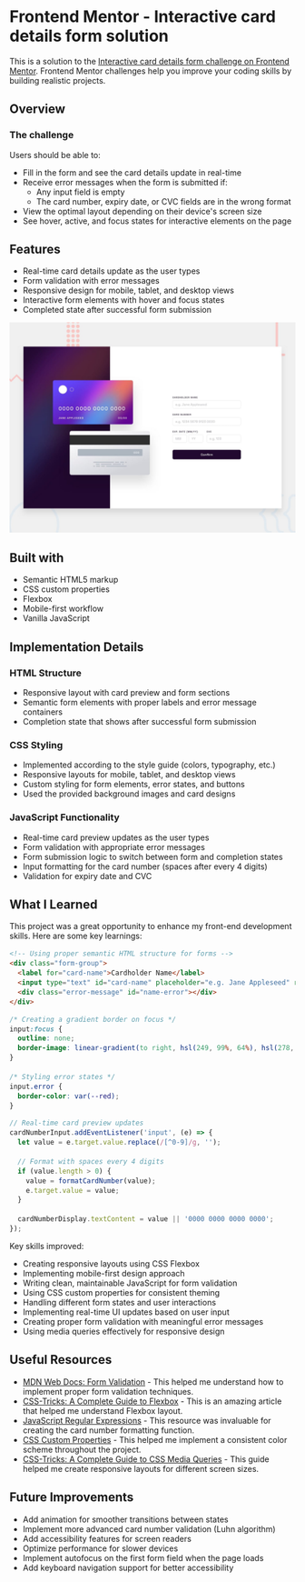 # Frontend Mentor - Interactive card details form solution

This is a solution to the [Interactive card details form challenge on Frontend Mentor](https://www.frontendmentor.io/challenges/interactive-card-details-form-XpS8cKZDWw). Frontend Mentor challenges help you improve your coding skills by building realistic projects.




## Overview

### The challenge

Users should be able to:

- Fill in the form and see the card details update in real-time
- Receive error messages when the form is submitted if:
  - Any input field is empty
  - The card number, expiry date, or CVC fields are in the wrong format
- View the optimal layout depending on their device's screen size
- See hover, active, and focus states for interactive elements on the page

## Features

- Real-time card details update as the user types
- Form validation with error messages
- Responsive design for mobile, tablet, and desktop views
- Interactive form elements with hover and focus states
- Completed state after successful form submission



![Screenshot](preview.jpg)


## Built with

- Semantic HTML5 markup
- CSS custom properties
- Flexbox
- Mobile-first workflow
- Vanilla JavaScript

## Implementation Details

### HTML Structure
- Responsive layout with card preview and form sections
- Semantic form elements with proper labels and error message containers
- Completion state that shows after successful form submission

### CSS Styling
- Implemented according to the style guide (colors, typography, etc.)
- Responsive layouts for mobile, tablet, and desktop views
- Custom styling for form elements, error states, and buttons
- Used the provided background images and card designs

### JavaScript Functionality
- Real-time card preview updates as the user types
- Form validation with appropriate error messages
- Form submission logic to switch between form and completion states
- Input formatting for the card number (spaces after every 4 digits)
- Validation for expiry date and CVC

## What I Learned

This project was a great opportunity to enhance my front-end development skills. Here are some key learnings:

```html
<!-- Using proper semantic HTML structure for forms -->
<div class="form-group">
  <label for="card-name">Cardholder Name</label>
  <input type="text" id="card-name" placeholder="e.g. Jane Appleseed" required>
  <div class="error-message" id="name-error"></div>
</div>
```

```css
/* Creating a gradient border on focus */
input:focus {
  outline: none;
  border-image: linear-gradient(to right, hsl(249, 99%, 64%), hsl(278, 94%, 30%)) 1;
}

/* Styling error states */
input.error {
  border-color: var(--red);
}
```

```js
// Real-time card preview updates
cardNumberInput.addEventListener('input', (e) => {
  let value = e.target.value.replace(/[^0-9]/g, '');

  // Format with spaces every 4 digits
  if (value.length > 0) {
    value = formatCardNumber(value);
    e.target.value = value;
  }

  cardNumberDisplay.textContent = value || '0000 0000 0000 0000';
});
```

Key skills improved:
- Creating responsive layouts using CSS Flexbox
- Implementing mobile-first design approach
- Writing clean, maintainable JavaScript for form validation
- Using CSS custom properties for consistent theming
- Handling different form states and user interactions
- Implementing real-time UI updates based on user input
- Creating proper form validation with meaningful error messages
- Using media queries effectively for responsive design

## Useful Resources

- [MDN Web Docs: Form Validation](https://developer.mozilla.org/en-US/docs/Learn/Forms/Form_validation) - This helped me understand how to implement proper form validation techniques.
- [CSS-Tricks: A Complete Guide to Flexbox](https://css-tricks.com/snippets/css/a-guide-to-flexbox/) - This is an amazing article that helped me understand Flexbox layout.
- [JavaScript Regular Expressions](https://developer.mozilla.org/en-US/docs/Web/JavaScript/Guide/Regular_Expressions) - This resource was invaluable for creating the card number formatting function.
- [CSS Custom Properties](https://developer.mozilla.org/en-US/docs/Web/CSS/Using_CSS_custom_properties) - This helped me implement a consistent color scheme throughout the project.
- [CSS-Tricks: A Complete Guide to CSS Media Queries](https://css-tricks.com/a-complete-guide-to-css-media-queries/) - This guide helped me create responsive layouts for different screen sizes.

## Future Improvements

- Add animation for smoother transitions between states
- Implement more advanced card number validation (Luhn algorithm)
- Add accessibility features for screen readers
- Optimize performance for slower devices
- Implement autofocus on the first form field when the page loads
- Add keyboard navigation support for better accessibility
